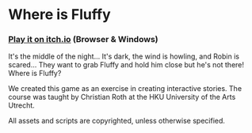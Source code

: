 # Where is Fluffy

### **[Play it on itch.io](https://cvbattum.itch.io/fluffy)** (Browser & Windows)

It's the middle of the night... It's dark, the wind is howling, and Robin is scared... They want to grab Fluffy and hold him close but he's not there! Where is Fluffy?

We created this game as an exercise in creating interactive stories. The course was taught by Christian Roth at the HKU University of the Arts Utrecht. 

All assets and scripts are copyrighted, unless otherwise specified.

